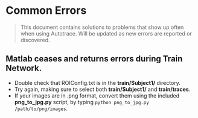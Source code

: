 Common Errors
=====
> This document contains solutions to problems that show up often when using Autotrace.
> Will be updated as new errors are reported or discovered.

Matlab ceases and returns errors during __Train Network__. 
--

+ Double check that ROIConfig.txt is in the __train/Subject1/__ directory. 
+ Try again, making sure to select both __train/Subject1/__ and __train/traces__. 
+ If your images are in .png format, convert them using the included __png_to_jpg.py__ script, by typing `python png_to_jpg.py /path/to/png/images`. 
